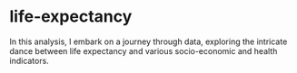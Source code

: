 # life-expectancy
In this analysis, I embark on a journey through data, exploring the intricate dance between life expectancy and various socio-economic and health indicators.
